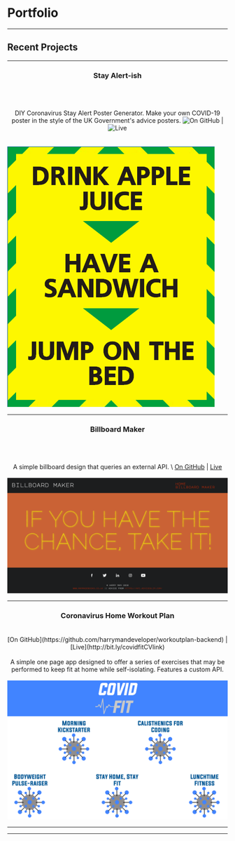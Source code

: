 # Portfolio

---

## Recent Projects

---

### <center> Stay Alert-ish </center> <br> 

<br> <center>DIY Coronavirus Stay Alert Poster Generator. Make your own COVID-19 poster in the style of the UK Government's advice posters. ![On GitHub](/coronaposter/) | ![Live](https://harrymandeveloper.github.io/coronaposter/) </center><br><br>
<img src="./images/coronacover.png"/>

---
### <center> Billboard Maker </center> <br>

<br> <center>A simple billboard design that queries an external API. \\ [On GitHub](/billboardmaker/) | [Live](https://harrymandeveloper.github.io/billboardmaker/) <br><br>
<img src="./images/billboardcover.png"/>

---
### <center> Coronavirus Home Workout Plan </center> <br> 

<center> 
[On GitHub](https://github.com/harrymandeveloper/workoutplan-backend) | [Live](http://bit.ly/covidfitCVlink) 
</center>
<br> <center>A simple one page app designed to offer a series of exercises that may be performed to keep fit at home while self-isolating. Features a custom API.<br><br>
<img src="./images/workoutplancover.png"/></center>

---



---

